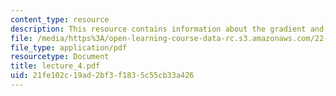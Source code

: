 ```yaml
---
content_type: resource
description: This resource contains information about the gradient and spin echoes.
file: /media/https%3A/open-learning-course-data-rc.s3.amazonaws.com/22-920-a-hands-on-introduction-to-nuclear-magnetic-resonance-january-iap-1997/21fe102c19ad2bf3f1835c55cb33a426_lecture_4.pdf
file_type: application/pdf
resourcetype: Document
title: lecture_4.pdf
uid: 21fe102c-19ad-2bf3-f183-5c55cb33a426
---
```


